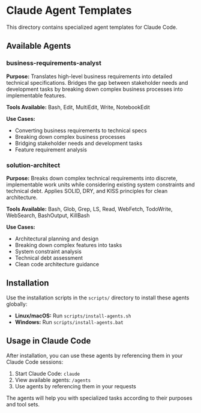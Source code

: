 # Claude Agent Templates

This directory contains specialized agent templates for Claude Code.

## Available Agents

### business-requirements-analyst
**Purpose:** Translates high-level business requirements into detailed technical specifications. Bridges the gap between stakeholder needs and development tasks by breaking down complex business processes into implementable features.

**Tools Available:** Bash, Edit, MultiEdit, Write, NotebookEdit

**Use Cases:**
- Converting business requirements to technical specs
- Breaking down complex business processes
- Bridging stakeholder needs and development tasks
- Feature requirement analysis

### solution-architect
**Purpose:** Breaks down complex technical requirements into discrete, implementable work units while considering existing system constraints and technical debt. Applies SOLID, DRY, and KISS principles for clean architecture.

**Tools Available:** Bash, Glob, Grep, LS, Read, WebFetch, TodoWrite, WebSearch, BashOutput, KillBash

**Use Cases:**
- Architectural planning and design
- Breaking down complex features into tasks
- System constraint analysis
- Technical debt assessment
- Clean code architecture guidance

## Installation

Use the installation scripts in the `scripts/` directory to install these agents globally:

- **Linux/macOS:** Run `scripts/install-agents.sh`
- **Windows:** Run `scripts/install-agents.bat`

## Usage in Claude Code

After installation, you can use these agents by referencing them in your Claude Code sessions:

1. Start Claude Code: `claude`
2. View available agents: `/agents`
3. Use agents by referencing them in your requests

The agents will help you with specialized tasks according to their purposes and tool sets.